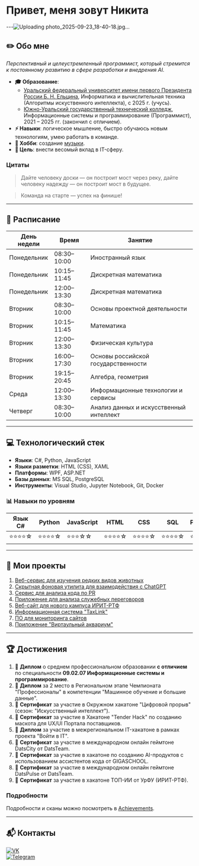 # Привет, меня зовут Никита

---![Uploading photo_2025-09-23_18-40-18.jpg…]()


## ✏️ Обо мне
_Перспективный и целеустремленный программист, который стремится к постоянному развитию в сфере разработки и внедрения AI._

- **🎓 Образование**:
  - [Уральский федеральный университет имени первого Президента России Б. Н. Ельцина](https://urfu.ru/), Информатика и вычислительная техника (Алгоритмы искуственного интеллекта), с 2025 г. (учусь).
  - [Южно-Уральский государственный технический колледж](https://sustec.ru/), Информационные системы и программирование (Программист), 2021 – 2025 гг. (закончил с отличием).
- **⚡ Навыки**: логическое мышление, быстро обучаюсь новым технологиям, умею работать в команде.
- **🎵 Хобби**: создание [музыки](https://soundcloud.com/6lockthu9).
- **🎯 Цель**: внести весомый вклад в IT-сферу.

### Цитаты
> Дайте человеку доски — он построит мост через реку, дайте человеку надежду — он построит мост в будущее.

> Команда на старте — успех на финише!

---
## 📆 Расписание

| День недели | Время       | Занятие             |
|-------------|-------------|---------------------|
| Понедельник | 08:30–10:00 | Иностранный язык    |
| Понедельник | 10:15–11:45 | Дискретная математика     |
| Понедельник | 12:00–13:30 | Дискретная математика              |
| Вторник | 08:30–10:00 | Основы проектной деятельности  |
| Вторник | 10:15–11:45 | Математика            |
| Вторник | 12:00–13:30 | Физическая культура         |
| Вторник | 16:00–17:30 | Основы российской государственности         |
| Вторник | 19:15–20:45 | Алгебра, геометрия         |
| Среда | 12:00–13:30 | Информационные технологии и сервисы         |
| Четверг | 08:30–10:00 | Анализ данных и искусственный интеллект    |
---

## 💻 Технологический стек

- **Языки**: C#, Python, JavaScript
- **Языки разметки**: HTML (CSS), XAML
- **Платформы**: WPF, ASP.NET
- **Базы данных**: MS SQL, PostgreSQL
- **Инструменты**: Visual Studio, Jupyter Notebook, Git, Docker

### 📊 Навыки по уровням

| Язык C# | Python | JavaScript | HTML | CSS | SQL | PostgreSQL | Docker | Git | WPF | ASP.NET Core | Vue.js |
|---------|--------|------------|------|-----|-----|------------|--------|-----|-----|--------------|--------|
| ⭐⭐⭐⭐☆ | ⭐⭐⭐⭐☆ | ⭐⭐⭐☆☆ | ⭐⭐⭐⭐☆ | ⭐⭐⭐⭐☆ | ⭐⭐⭐⭐☆ | ⭐⭐⭐⭐☆ | ⭐⭐⭐⭐☆ | ⭐⭐⭐⭐☆ | ⭐⭐⭐⭐☆ | ⭐⭐⭐⭐☆ | ⭐⭐⭐☆☆ |

---

## 🚀 Мои проекты
1. [Веб-сервис для изучения редких видов животных](https://github.com/sser1to/Zooracle)
2. [Скрытная фоновая утилита для взаимодействия с ChatGPT](https://github.com/sser1to/whisperai)
3. [Сервис для анализа кода по PR](https://github.com/Mitoshi-Team/pr_analyzer)
4. [Приложение для анализа служебных переговоров](https://github.com/Cat-Programmers/AudioML)
5. [Веб-сайт для нового кампуса ИРИТ-РТФ](https://github.com/Mitoshi-Team/iritrtfcampus)
6. [Информационная система "TaxLink"](https://github.com/sser1to/TaxLink)
7. [ПО для мониторинга сайтов](https://github.com/sser1to/Site-monitoring-C-)
8. [Приложение "Виртаульный аквариум"](https://github.com/sser1to/virtual_aquarium)

---

## 🏆 Достижения

1. 🏅 **Диплом** о среднем профессиональном образовании **с отличием** по специальности **09.02.07 Информационные системы и программирование**.
2. 🏅 **Диплом** за 2 место в Региональном этапе Чемпионата "Профессионалы" в компетенции "Машинное обучение и большие данные".
3. 📜 **Сертификат** за участие в Окружном хакатоне "Цифровой прорыв" (сезон: "Искусственный интеллект").
4. 📜 **Сертификат** за участие в Хакатоне "Tender Hack" по созданию маскота для UX/UI Портала поставщиков.
5. 📜 **Диплом** за участие в межрегиональном IT-хакатоне в рамках проекта "Войти в IT".
6. 📜 **Сертификат** за участие в международном онлайн геймтоне DatsCity от DatsTeam.
7. 📜 **Сертификат** за участие в хакатоне по созданию AI-продуктов с использованием ассистентов кода от GIGASCHOOL.
8. 📜 **Сертификат** за участие в международном онлайн геймтоне DatsPulse от DatsTeam.
9. 📜 **Сертификат** за участие в хакатоне ТОП-ИИ от УрФУ (ИРИТ-РТФ).

### Подробности
Подробности и сканы можно посмотреть в [Achievements](https://github.com/sser1to/Achievements).

---

## 📬 Контакты

[![VK](https://img.shields.io/badge/VK-%23007AFF.svg?style=for-the-badge&logo=vk&logoColor=white)](https://vk.com/sser1to)  
[![Telegram](https://img.shields.io/badge/Telegram-%23007AFF.svg?style=for-the-badge&logo=telegram&logoColor=white)](https://t.me/sser1to)  
